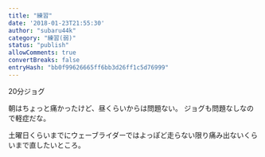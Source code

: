 ```yaml
---
title: "練習"
date: '2018-01-23T21:55:30'
author: "subaru44k"
category: "練習(弱)"
status: "publish"
allowComments: true
convertBreaks: false
entryHash: "bb0f99626665ff6bb3d26ff1c5d76999"
---
```

20分ジョグ

朝はちょっと痛かったけど、昼くらいからは問題ない。
ジョグも問題なしなので軽症だな。

土曜日くらいまでにウェーブライダーではよっぽど走らない限り痛み出ないくらいまで直したいところ。
